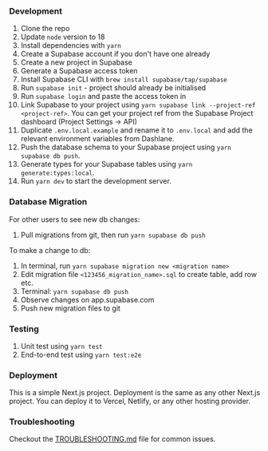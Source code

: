 ### Development

1. Clone the repo
2. Update `node` version to 18
3. Install dependencies with `yarn`
4. Create a Supabase account if you don't have one already
5. Create a new project in Supabase
6. Generate a Supabase access token
7. Install Supabase CLI with `brew install supabase/tap/supabase`
8. Run `supabase init` - project should already be initialised
9. Run `supabase login` and paste the access token in
10. Link Supabase to your project using `yarn supabase link --project-ref <project-ref>`. You can get your project ref from the Supabase Project dashboard (Project Settings -> API)
11. Duplicate `.env.local.example` and rename it to `.env.local` and add the relevant environment variables from Dashlane.
12. Push the database schema to your Supabase project using `yarn supabase db push`.
13. Generate types for your Supabase tables using `yarn generate:types:local`.
14. Run `yarn dev` to start the development server.

### Database Migration

For other users to see new db changes:

1. Pull migrations from git, then run `yarn supabase db push`

To make a change to db:

1. In terminal, run `yarn supabase migration new <migration name>`
2. Edit migration file `<123456_migration_name>.sql` to create table, add row etc.
3. Terminal: `yarn supabase db push`
4. Observe changes on app.supabase.com
5. Push new migration files to git

### Testing

1. Unit test using `yarn test`
2. End-to-end test using `yarn test:e2e`

### Deployment

This is a simple Next.js project. Deployment is the same as any other Next.js project. You can deploy it to Vercel, Netlify, or any other hosting provider.

### Troubleshooting

Checkout the [TROUBLESHOOTING.md](./TROUBLESHOOTING.md) file for common issues.
